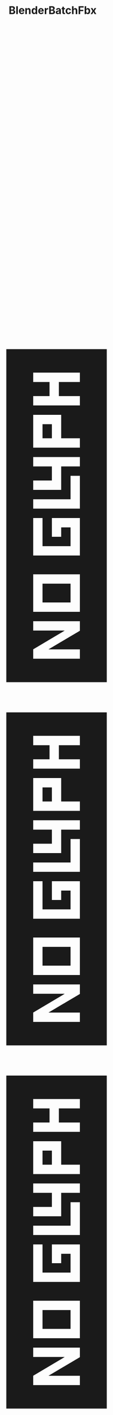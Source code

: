 <h1 align="center">BlenderBatchFbx</h1>

<br />

<div align="center" style="font-size: 50rem;">

🤖 🦤 🤖

</div>

<br />

<div align="center">
  <strong>Automatic Fbx exporter for all .blend files in the directory</strong>
</div>

<br />

## Instructions

1. Put every blender file you want to unpack into the same folder as the batch and python script.

2. Open BlenderFbxUnpack.bat. (Or drag and drop)
   
## Requirements

1. Blender Installed. (Tested on blender 3.6.2)

2. The Python script , The Batch file and The Blender file/s must be in the same folder.

## Attribution

Blender, Everyone should be free to create 3D CG content, with free technical and creative production means and free access to markets. https://www.blender.org/

Python, Python is a programming language that lets you work quickly
and integrate systems more effectively. https://www.python.org

PyPI, The Python Package Index is a repository of software for the Python programming language. https://pypi.org

OpenMoji, Open source emojis for designers, developers and everyone else. https://openmoji.org

## About Me

Artist that likes to code when my textures are baking. https://www.artstation.com/jaimerodriguez
